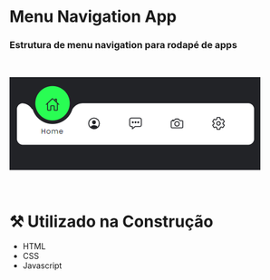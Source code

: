 # Menu Navigation App

### Estrutura de menu navigation para rodapé de apps

<br/>

![alt](./assets/screenshot.png)

<br/>

# ⚒ Utilizado na Construção
- HTML
- CSS
- Javascript